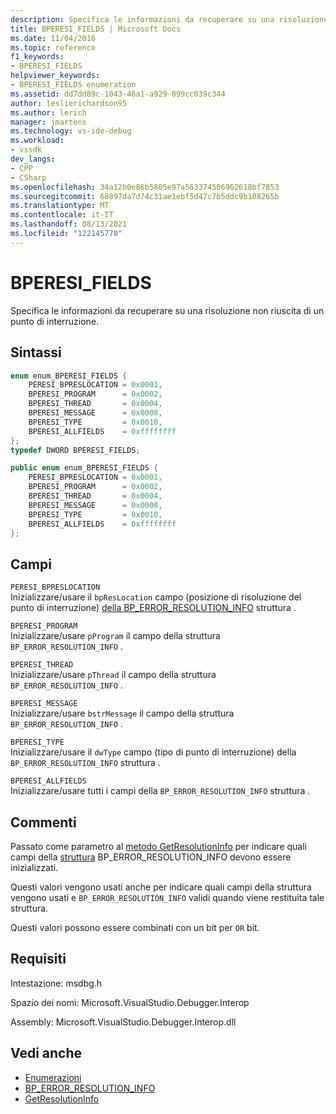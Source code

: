 ```yaml
---
description: Specifica le informazioni da recuperare su una risoluzione non riuscita di un punto di interruzione.
title: BPERESI_FIELDS | Microsoft Docs
ms.date: 11/04/2016
ms.topic: reference
f1_keywords:
- BPERESI_FIELDS
helpviewer_keywords:
- BPERESI_FIELDS enumeration
ms.assetid: dd7dd89c-1043-46a1-a929-099cc039c344
author: leslierichardson95
ms.author: lerich
manager: jmartens
ms.technology: vs-ide-debug
ms.workload:
- vssdk
dev_langs:
- CPP
- CSharp
ms.openlocfilehash: 34a12b0e86b5805e97a563374506962618bf7853
ms.sourcegitcommit: 68897da7d74c31ae1ebf5d47c7b5ddc9b108265b
ms.translationtype: MT
ms.contentlocale: it-IT
ms.lasthandoff: 08/13/2021
ms.locfileid: "122145770"
---
```

# <a name="bperesi_fields"></a>BPERESI_FIELDS
Specifica le informazioni da recuperare su una risoluzione non riuscita di un punto di interruzione.

## <a name="syntax"></a>Sintassi

```cpp
enum enum_BPERESI_FIELDS {
    PERESI_BPRESLOCATION = 0x0001,
    BPERESI_PROGRAM      = 0x0002,
    BPERESI_THREAD       = 0x0004,
    BPERESI_MESSAGE      = 0x0008,
    BPERESI_TYPE         = 0x0010,
    BPERESI_ALLFIELDS    = 0xffffffff
};
typedef DWORD BPERESI_FIELDS;
```

```csharp
public enum enum_BPERESI_FIELDS {
    PERESI_BPRESLOCATION = 0x0001,
    BPERESI_PROGRAM      = 0x0002,
    BPERESI_THREAD       = 0x0004,
    BPERESI_MESSAGE      = 0x0008,
    BPERESI_TYPE         = 0x0010,
    BPERESI_ALLFIELDS    = 0xffffffff
};
```

## <a name="fields"></a>Campi
`PERESI_BPRESLOCATION`\
Inizializzare/usare il `bpResLocation` campo (posizione di risoluzione del punto di interruzione) [della BP_ERROR_RESOLUTION_INFO](../../../extensibility/debugger/reference/bp-error-resolution-info.md) struttura .

`BPERESI_PROGRAM`\
Inizializzare/usare `pProgram` il campo della struttura `BP_ERROR_RESOLUTION_INFO` .

`BPERESI_THREAD`\
Inizializzare/usare `pThread` il campo della struttura `BP_ERROR_RESOLUTION_INFO` .

`BPERESI_MESSAGE`\
Inizializzare/usare `bstrMessage` il campo della struttura `BP_ERROR_RESOLUTION_INFO` .

`BPERESI_TYPE`\
Inizializzare/usare il `dwType` campo (tipo di punto di interruzione) della `BP_ERROR_RESOLUTION_INFO` struttura .

`BPERESI_ALLFIELDS`\
Inizializzare/usare tutti i campi della `BP_ERROR_RESOLUTION_INFO` struttura .

## <a name="remarks"></a>Commenti
Passato come parametro al [metodo GetResolutionInfo](../../../extensibility/debugger/reference/idebugerrorbreakpointresolution2-getresolutioninfo.md) per indicare quali campi della [struttura](../../../extensibility/debugger/reference/bp-error-resolution-info.md) BP_ERROR_RESOLUTION_INFO devono essere inizializzati.

Questi valori vengono usati anche per indicare quali campi della struttura vengono usati e `BP_ERROR_RESOLUTION_INFO` validi quando viene restituita tale struttura.

Questi valori possono essere combinati con un bit per `OR` bit.

## <a name="requirements"></a>Requisiti
Intestazione: msdbg.h

Spazio dei nomi: Microsoft.VisualStudio.Debugger.Interop

Assembly: Microsoft.VisualStudio.Debugger.Interop.dll

## <a name="see-also"></a>Vedi anche
- [Enumerazioni](../../../extensibility/debugger/reference/enumerations-visual-studio-debugging.md)
- [BP_ERROR_RESOLUTION_INFO](../../../extensibility/debugger/reference/bp-error-resolution-info.md)
- [GetResolutionInfo](../../../extensibility/debugger/reference/idebugerrorbreakpointresolution2-getresolutioninfo.md)
